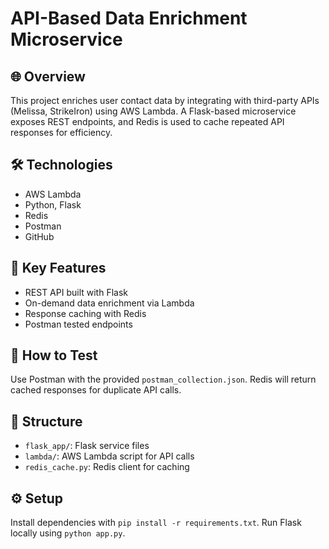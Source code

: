 # API-Based Data Enrichment Microservice

## 🌐 Overview
This project enriches user contact data by integrating with third-party APIs (Melissa, StrikeIron) using AWS Lambda. A Flask-based microservice exposes REST endpoints, and Redis is used to cache repeated API responses for efficiency.

## 🛠️ Technologies
- AWS Lambda
- Python, Flask
- Redis
- Postman
- GitHub

## 🎯 Key Features
- REST API built with Flask
- On-demand data enrichment via Lambda
- Response caching with Redis
- Postman tested endpoints

## 🧪 How to Test
Use Postman with the provided `postman_collection.json`. Redis will return cached responses for duplicate API calls.

## 📂 Structure
- `flask_app/`: Flask service files
- `lambda/`: AWS Lambda script for API calls
- `redis_cache.py`: Redis client for caching

## ⚙️ Setup
Install dependencies with `pip install -r requirements.txt`. Run Flask locally using `python app.py`.

